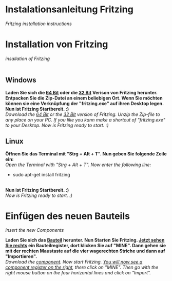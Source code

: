 # Instalationsanleitung Fritzing <br/> 
*Fritzing installation instructions* <br/>

# Installation von Fritzing <br/>
*insallation of Fritzing*<br/><br/>

## Windows <br/>
**Laden Sie sich die [64 Bit][64bit] oder die [32 Bit][32bit] Verison von Fritzing herunter. Entpacken Sie die Zip-Datei an einem beliebigen Ort. Wenn Sie möchten können sie eine Verknüpfung der "fritzing.exe" auf ihren Desktop legen. Nun ist Fritzing Startbereit. :)** <br/>
*Download the [64 Bit][64bit] or the [32 Bit][32bit] version of Fritzing. Unzip the Zip-file to any place on your PC. If you like you kann make a shortcut of "fritzing.exe" to your Desktop. Now is Fritzing ready to start. :)* <br/>

## Linux
**Öffnen Sie das Terminal mit "Strg + Alt + T". Nun geben Sie folgende Zeile ein:** <br/>
*Open the Terminal with "Strg + Alt + T". Now enter the following line:* <br/>

 - sudo apt-get install fritzing <br/><br/>

**Nun ist Fritzing Startbereit. :)** <br/>
*Now is Fritzing ready to start. :)* <br/>


# Einfügen des neuen Bauteils <br/>
*insert the new Components* <br/>


**Laden Sie sich das [Bauteil][bauteil] herunter. Nun Starten Sie Fritzing. [Jetzt sehen Sie rechts][bild] ein Bauteilregister, dort klicken Sie auf "MINE". Dann gehen sie mit der rechten Maustaste auf die vier wagerechten Striche und dann auf "Importieren".** <br/>
*Download the [component][bauteil]. Now start Fritzing. [You will now see a component register on the right][bild], there click on "MINE". Then go with the right mouse button on the four horizontal lines and click on "Import".* <br/>

[bild]: https://raw.githubusercontent.com/TitusSchulz/TOEP-Rabutz/master/EitechRobotics-Platine/Fritzing/Downloads/bild.png
[bauteil]: https://github.com/TitusSchulz/TOEP-Rabutz/raw/master/EitechRobotics-Platine/Fritzing/EitechRobotics.fzpz
[64bit]: https://github.com/TitusSchulz/TOEP-Rabutz/raw/master/EitechRobotics-Platine/Fritzing/Downloads/fritzing.0.9.3b.64.pc.zip
[32bit]: https://github.com/TitusSchulz/TOEP-Rabutz/raw/master/EitechRobotics-Platine/Fritzing/Downloads/fritzing.0.9.3b.32.pc.zip